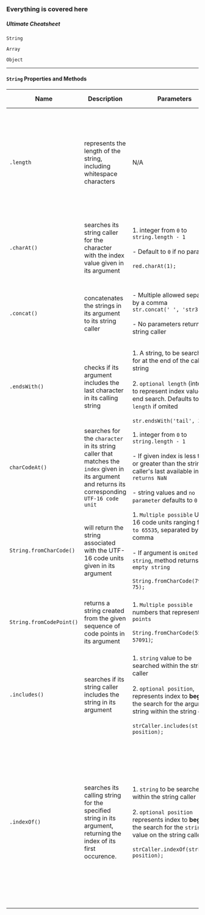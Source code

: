 ### Everything is covered here

##### Ultimate Cheatsheet

`String` 


`Array` 


`Object`
___

#### `String` Properties and Methods

| Name       | Description   | Parameters | Errors/Unexpected  | Return Value  |
| ----       | -----------   | ---------- | ------------ | ------------ |
| `.length`   | represents the length of the string, <br> including whitespace characters | N/A | escape sequences have `1` length | - returns the `length` of its string caller <br> - returns undefined for non-string values <br> - returns `0` for an empty string | <!--- End -->
| `.charAt()`   | searches its string caller for the character<br> with the index value given in its argument | 1. integer from `0` to `string.length - 1` <br><br> - Default to `0` if no parameter <br><br> `red.charAt(1);` | ------------ | returns the `character` with the matching index value in its argument | <!--- End -->
| `.concat()`    | concatenates the strings in its argument to its string caller   | - Multiple allowed separated by a comma <br> `str.concat(' ', 'str3');` <br><br> - No parameters returns string caller | non-string arguments are converted to strings | a `new string` that starts with its string caller followed by its arguments | <!--- End -->
| `.endsWith()`       | checks if its argument includes the last character in its calling string  | 1. A string, to be searched for at the end of the calling string <br><br> 2. `optional length` (integer) to represent index value to end search. Defaults to `array length` if omited <br><br> `str.endsWith('tail', 3);` | ------------ | Returns boolean values `true` or `false` |
| `charCodeAt()`       | searches for the `character` in its string caller that matches the `index` given in its argument and returns its corresponding `UTF-16 code unit`   | 1. integer from `0` to `string.length - 1` <br><br> - If given index is less than 0 or greater than the string caller's last available index, `returns NaN` <br><br> - string values and `no parameter` defaults to `0` | index that is out of range returns `NaN` | returns the `UTF-16 code unit` of the character whose index value matches its argument | <!--- End -->
| `String.fromCharCode()`   | will return the string associated with the UTF-16 code units given in its argument   | 1. `Multiple possible` UTF-16 code units ranging from `0 to 65535`, separated by a comma <br><br> - If argument is `omited `or a `string`, method returns an `empty string` <br><br> `String.fromCharCode(79, 75);` | ------------ | returns a `string` created from the given sequence of `UTF-16` code units in its argument |
| `String.fromCodePoint()`  | returns a string created from the given sequence of code points in its argument  | 1. `Multiple possible` numbers that represent `code points` <br><br> `String.fromCharCode(55356, 57091)`; | `invalid Unicode code point` argument will throw a `RangeError` | returns `string` created from the given sequence in its argument |
| `.includes()`  | searches if its string caller includes the string in its argument | 1. `string` value to be searched within the string caller <br><br> 2. `optional position`, represents index to **begin** the search for the argument string within the string caller <br><br> `strCaller.includes(strFind, position);` | If the position indicated for its second argument **surpasses the location** of the string caller, will return `false` | returns boolean values `true` or `false` |
| `.indexOf()`   | searches its calling string for the specified string in its argument, returning the index of its first occurence.   | 1. `string` to be searched within the string caller <br><br> 2. `optional position` represents index to **begin** the search for the `string` value on the string caller <br><br> `strCaller.indexOf(strFind, position);` | If `position` is >= length of calling string, `returns -1` <br><br> If `position` is less than 0, `default position = 0` | returns `index` of the first occurence of the string to be found. If it is a word with more than one character, the index of its `first character` is returned. <br><br> If string is not found, `returns -1` |

